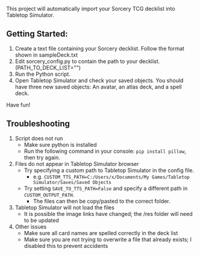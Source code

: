 This project will automatically import your Sorcery TCG decklist into Tabletop Simulator.

Getting Started:
----------------------------------------
1. Create a text file containing your Sorcery decklist. Follow the format shown in sampleDeck.txt
2. Edit sorcery_config.py to contain the path to your decklist. (PATH_TO_DECK_LIST="")
3. Run the Python script.
4. Open Tabletop Simulator and check your saved objects. You should have three new saved objects: An avatar, an atlas deck, and a spell deck.

Have fun!

Troubleshooting
----------------------------------------

1. Script does not run
    - Make sure python is installed
    - Run the following command in your console: ```pip install pillow```, then try again.
2. Files do not appear in Tabletop Simulator browser
    - Try specifying a custom path to Tabletop Simulator in the config file. 
        - e.g. ```CUSTOM_TTS_PATH=C:/Users/x/Documents/My Games/Tabletop Simulator/Saves/Saved Objects```
    - Try setting ```SAVE_TO_TTS_PATH=False``` and specify a different path in ```CUSTOM_OUTPUT_PATH```.
        - The files can then be copy/pasted to the correct folder.
3. Tabletop Simulator will not load the files
    - It is possible the image links have changed; the /res folder will need to be updated
4. Other issues
    - Make sure all card names are spelled correctly in the deck list
    - Make sure you are not trying to overwrite a file that already exists; I disabled this to prevent accidents



